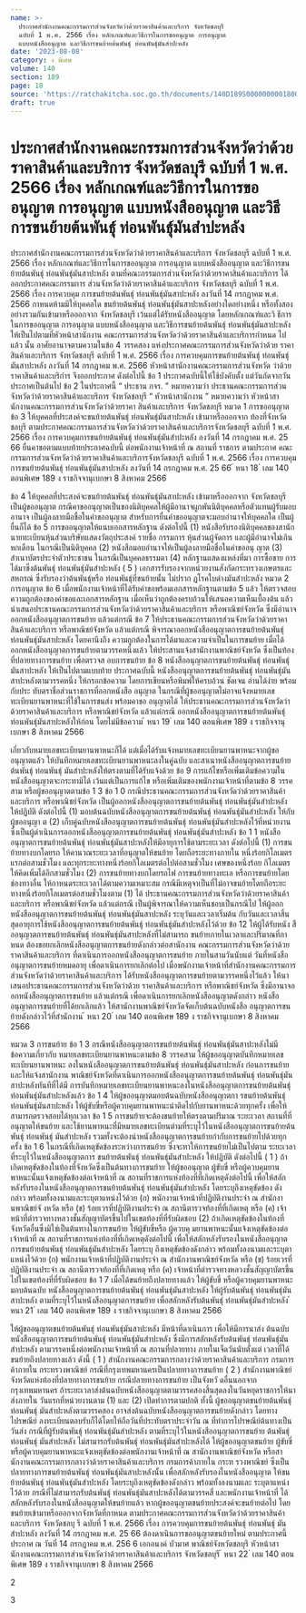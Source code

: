 ```yaml
---
name: >-
  ประกาศสำนักงานคณะกรรมการส่วนจังหวัดว่าด้วยราคาสินค้าและบริการ จังหวัดชลบุรี
  ฉบับที่ 1 พ.ศ. 2566 เรื่อง หลักเกณฑ์และวิธีการในการขออนุญาต การอนุญาต
  แบบหนังสืออนุญาต และวิธีการขนย้ายต้นพันธุ์ ท่อนพันธุ์มันสำปะหลัง
date: '2023-08-08'
category: ง พิเศษ
volume: 140
section: 189
page: 18
source: 'https://ratchakitcha.soc.go.th/documents/140D189S0000000001800.pdf'
draft: true
---
```


# ประกาศสำนักงานคณะกรรมการส่วนจังหวัดว่าด้วยราคาสินค้าและบริการ จังหวัดชลบุรี ฉบับที่ 1 พ.ศ. 2566 เรื่อง หลักเกณฑ์และวิธีการในการขออนุญาต การอนุญาต แบบหนังสืออนุญาต และวิธีการขนย้ายต้นพันธุ์ ท่อนพันธุ์มันสำปะหลัง

ประกาศสำนักงานคณะกรรมการส่วนจังหวัดว่าด้วยราคาสินค้าและบริการ จังหวัดชลบุรี ฉบับที่ 1 พ.ศ. 2566 เรื่อง หลักเกณฑ์และวิธีการในการขออนุญาต การอนุญาต แบบหนังสืออนุญาต และวิธีการขนย้ายต้นพันธุ์ ท่อนพันธุ์มันสาปะหลัง ตามที่คณะกรรมการส่วนจังหวัดว่าด้วยราคาสินค้าและบริการ ได้ออกประกาศคณะกรรมการ ส่วนจังหวัดว่าด้วยราคาสินค้าและบริการ จังหวัดชลบุรี ฉบับที่ 1 พ.ศ. 2566 เรื่อง การควบคุม การขนย้ายต้นพันธุ์ ท่อนพันธุ์มันสาปะหลัง ลงวันที่ 14 กรกฎาคม พ.ศ. 2566 กาหนดห้ามมิให้บุคคลใด ขนย้ายต้นพันธุ์ ท่อนพันธุ์มันสาปะหลังอย่างใดอย่างหนึ่ง หรือทั้งสองอย่างรวมกันเข้ามาหรือออกจาก จังหวัดชลบุรี เว้นแต่ได้รับหนังสืออนุญาต โดยหลักเกณฑ์และวิ ธีการในการขออนุญาต การอนุญาต แบบหนังสืออนุญาต และวิธีการขนย้ายต้นพันธุ์ ท่อนพันธุ์มันสาปะหลังให้เป็นไปตามที่หัวหน้าสานักงาน คณะกรรมการส่วนจังหวัดว่าด้วยราคาสินค้าและบริการกำหนด ไปแล้ว นั้น อาศัยอานาจตามความในข้อ 4 วรรคสอง แห่งประกาศคณะกรรมการส่วนจังหวัดว่าด้วย ราคาสินค้าและบริการ จังหวัดชลบุรี ฉบับที่ 1 พ.ศ. 2566 เรื่อง การควบคุมการขนย้ายต้นพันธุ์ ท่อนพันธุ์มันสาปะหลัง ลงวันที่ 14 กรกฎาคม พ.ศ. 2566 หัวหน้าสานักงานคณะกรรมการส่วนจังหวัด ว่าด้วยราคาสินค้าและบริกำร จึงออกประกาศ ดังต่อไปนี้ ข้อ 1 ประกาศฉบับนี้ให้ใช้บังคับตั้ง แต่วันถัดจากวันประกาศเป็นต้นไป ข้อ 2 ในประกาศนี้ “ ประธาน กจร. ” หมายความว่า ประธานคณะกรรมการส่วนจังหวัดว่าด้วยราคาสินค้าและบริการ จังหวัดชลบุรี “ หัวหน้าสานักงาน ” หมายความว่า หัวหน้าสานักงานคณะกรรมการส่วนจังหวัดว่าด้วยราคา สินค้าและบริการ จังหวัดชลบุรี หมวด 1 การขออนุญาต ข้อ 3 ให้บุคคลที่ประสงค์จะขนย้ายต้นพันธุ์ ท่อนพันธุ์มันสาปะหลัง เข้ามาหรือออกจาก ท้องที่จังหวัดชลบุรี ตามประกาศคณะกรรมการส่วนจังหวัดว่าด้วยราคาสินค้าและบริการจังหวัดชลบุรี ฉบับที่ 1 พ.ศ. 2566 เรื่อง การควบคุมการขนย้ายต้นพันธุ์ ท่อนพันธุ์มันสำปะหลัง ลงวันที่ 14 กรกฎาคม พ.ศ. 25 66 ยื่นคาขอตามแบบท้ายประกาศฉบับนี้ ต่อพนักงานเจ้าหน้าที่ ณ สถานที่ ราชการ ตามประกาศ คณะกรรมการส่วนจังหวัดว่าด้วยราคาสินค้าและบริการจังหวัดชลบุรี ฉบับที่ 1 พ.ศ. 2566 เรื่อง การควบคุมการขนย้ายต้นพันธุ์ ท่อนพันธุ์มันสาปะหลัง ลงวันที่ 14 กรกฎาคม พ.ศ. 25 66 ้ หนา 18 ่ เลม 140 ตอนพิเศษ 189 ง ราชกิจจานุเบกษา 8 สิงหาคม 2566

ข้อ 4 ให้บุคคลที่ประสงค์จะขนย้ายต้นพันธุ์ ท่อนพันธุ์มันสาปะหลัง เข้ามาหรือออกจาก จังหวัดชลบุรีเป็นผู้ขออนุญาต กรณีคาขออนุญาตเป็นของนิติบุคคลให้ผู้มีอานาจผูกพันนิติบุคคลหรือตัวแทนผู้รับมอบอานาจ เป็นผู้ลงลายมือชื่อในคำขออนุญาต สำหรับการยื่นคำขออนุญาตจะมอบอำนาจให้บุคคลใด เป็นผู้ยื่นก็ได้ ข้อ 5 การขออนุญาตให้แนบเอกสารหลักฐาน ดังต่อไปนี้ (1) หนังสือรับรองนิติบุคคลของสานักนายทะเบียนหุ้นส่วนบริษัทแสดงวัตถุประสงค์ รายชื่อ กรรมการ หุ้นส่วนผู้จัดการ และผู้มีอำนาจไม่เกินหกเดือน ในกรณีเป็นนิติบุคคล (2) หนังสือมอบอำนาจให้เป็นผู้ลงลายมือชื่อในคำขออนุ ญาต (3) สำเนาบัตรประจำตัวประชาชน ในกรณีเป็นบุคคลธรรมดา (4) หลักฐานแสดงแหล่งที่มา การซื้อขาย การได้มาซึ่งต้นพันธุ์ ท่อนพันธุ์มันสำปะหลัง ( 5 ) เอกสารรับรองจากหน่วยงานสังกัดกระทรวงเกษตรและสหกรณ์ ซึ่งรับรองว่าต้นพันธุ์หรือ ท่อนพันธุ์ที่ขนย้ายนั้น ไม่ปราก ฏโรคใบด่างมันสำปะหลัง หมวด 2 การอนุญาต ข้อ 6 เมื่อพนักงานเจ้าหน้าที่ได้รับคำขอพร้อมเอกสารหลักฐานตามข้อ 5 แล้ว ให้ตรวจสอบ ความถูกต้องของคำขอและเอกสารหลักฐาน เมื่อเห็นว่าถูกต้องครบถ้วนให้เสนอความเห็นเบื้องต้น แล้วนำเสนอประธานคณะกรรมการส่วนจังหวัดว่าด้วยราคาสินค้าและบริการ หรือพาณิชย์จังหวัด ซึ่งมีอำนาจออกหนังสืออนุญาตการขนย้าย แล้วแต่กรณี ข้อ 7 ให้ประธานคณะกรรมการส่วนจังหวัดว่าด้วยราคาสินค้าและบริการ หรือพาณิชย์จังหวัด แล้วแต่กรณี พิจารณาออกหนังสืออนุญาตการขนย้ายต้นพันธุ์ ท่อนพันธุ์มันสาปะหลัง โดยคานึงถึง ความถูกต้องในการได้มาและความจำเป็นในการขนย้าย เมื่อได้ออกหนังสืออนุญาตการขนย้ายตามวรรคหนึ่งแล้ว ให้ประสานแจ้งสานักงานพาณิชย์จังหวัด ซึ่งเป็นท้องที่ปลายทางการขนย้าย เพื่อตรวจส อบการขนย้าย ข้อ 8 หนังสืออนุญาตการขนย้ายต้นพันธุ์ ท่อนพันธุ์มันสาปะหลัง ให้เป็นไปตามแบบท้าย ประกาศฉบับนี้ หนังสืออนุญาตการขนย้ายต้นพันธุ์ ท่อนพันธุ์มันสาปะหลังตามวรรคหนึ่ง ให้กรอกข้อความ โดยการเขียนหรือพิมพ์ให้ครบถ้วน ชัดเจน อ่านได้ง่าย พร้อมกับประ ทับตราชื่อส่วนราชการที่ออกหนังสือ อนุญาต ในกรณีที่ผู้ขออนุญาตไม่อาจแจ้งหมายเลขทะเบียนยานพาหนะที่ใช้ในการขนส่ง พร้อมคาขอ อนุญาตได้ ให้ประธานคณะกรรมการส่วนจังหวัดว่าด้วยราคาสินค้าและบริการ หรือพาณิชย์จังหวัด แล้วแต่กรณี ออกหนังสืออนุญาตการขนย้ายต้นพันธุ์ ท่อนพันธุ์มันสาปะหลังให้ก่อน โดยไม่มีข้อความ ้ หนา 19 ่ เลม 140 ตอนพิเศษ 189 ง ราชกิจจานุเบกษา 8 สิงหาคม 2566

เกี่ยวกับหมายเลขทะเบียนยานพาหนะก็ได้ แต่เมื่อได้รับแจ้งหมายเลขทะเบียนยานพาหนะจากผู้ขออนุญาตแล้ว ให้บันทึกหมายเลขทะเบียนยานพาหนะลงในคู่ฉบับ และสาเนาหนังสืออนุญาตการขนย้ายต้นพันธุ์ ท่อนพันธุ์ มันสำปะหลังให้ตรงตามที่ได้รับแจ้งด้วย ข้อ 9 การแก้ไขหรือเพิ่มเติมข้อความในหนังสืออนุญาตจะกระทามิได้ เว้นแต่เป็นการแก้ไข หรือเพิ่มเติมของพนักงานเจ้าหน้าที่ตามข้อ 8 วรรคสาม หรือผู้ขออนุญาตตามข้อ 1 3 ข้อ 1 0 กรณีประธานคณะกรรมการส่วนจังหวัดว่าด้วยราคาสินค้าและบริการ หรือพาณิชย์จังหวัด เป็นผู้ออกหนังสืออนุญาตการขนย้ายต้นพันธุ์ ท่อนพันธุ์มันสำปะหลัง ให้ปฏิบัติ ดังต่อไปนี้ (1) มอบต้นฉบับหนังสืออนุญาตการขนย้ายต้นพันธุ์ ท่อนพันธุ์มันสำปะหลัง ให้กับผู้ขออนุญา ต (2) เก็บคู่ฉบับหนังสืออนุญาตการขนย้ายต้นพันธุ์ ท่อนพันธุ์มันสำปะหลังไว้ที่หน่วยงาน ซึ่งเป็นผู้ดำเนินการออกหนังสืออนุญาตการขนย้ายต้นพันธุ์ ท่อนพันธุ์มันสำปะหลัง ข้อ 1 1 หนังสืออนุญาตการขนย้ายต้นพันธุ์ ท่อนพันธุ์มันสาปะหลังให้มีอายุการใช้ตามระยะเวลา ดังต่อไปนี้ (1) การขนย้ายทางบกโดยรถ ให้คานวณระยะเวลาที่อนุญาตให้ขนย้าย โดยถือระยะทางภายใน หนึ่งร้อยกิโลเมตรแรกต่อสามชั่วโมง และทุกระยะทางหนึ่งร้อยกิโลเมตรต่อไปต่อสามชั่วโมง เศษของหนึ่งร้อย กิโลเมตรให้คิดเพิ่มได้อีกสามชั่วโมง (2) การขนย้ายทางบกโดยรถไฟ การขนย้ายทางทะเล หรือการขนย้ายโดยช่องทางอื่น ให้กาหนดระยะเวลาได้ตามความเหมาะสม กรณีมีเหตุจาเป็นที่ไม่อาจขนย้ายโดยถือระยะทางหนึ่งร้อยกิโลเมตรต่อสามชั่วโมงตาม (1) ได้ ประธานคณะกรรมการส่วนจังหวัดว่าด้วยราคาสินค้าและบริการ หรือพาณิชย์จังหวัด แล้วแต่กรณี เป็นผู้พิจารณาให้ความเห็นชอบเป็นกรณีไป ให้ผู้ออกหนังสืออนุญาตการขนย้ายต้นพันธุ์ ท่อนพันธุ์มันสาปะหลัง ระบุวันและเวลาเริ่มต้น กับวันและเวลาสิ้นสุดอายุการใช้หนังสืออนุญาตการขนย้ายต้นพันธุ์ ท่อนพันธุ์มันสำปะหลังไว้ด้วย ข้อ 12 ให้ผู้ได้รับหนัง สืออนุญาตการขนย้ายต้นพันธุ์ ท่อนพันธุ์มันสาปะหลังที่ไม่สามารถ ขนย้ายภายในเวลาและปริมาณที่กาหนด ต้องขอยกเลิกหนังสืออนุญาตการขนย้ายดังกล่าวต่อสานักงาน คณะกรรมการส่วนจังหวัดว่าด้วยราคาสินค้าและบริการ ที่ดาเนินการออกหนังสืออนุญาตการขนย้าย ภายในสามวันนับแต่ วันที่หนังสืออนุญาตการขนย้ายหมดอายุ เพื่อดาเนินการยกเลิกต่อไป เมื่อพนักงานเจ้าหน้าที่สำนักงานคณะกรรมการส่วนจังหวัดว่าด้วยราคาสินค้าและบริการ ได้รับหนังสืออนุญาตการขนย้ายตามวรรคหนึ่งไว้แล้ว ให้นาเสนอประธานคณะกรรมการส่วนจังหวัดว่าด้วย ราคาสินค้าและบริการ หรือพาณิชย์จังหวัด ซึ่งมีอานาจออกหนังสืออนุญาตการขนย้าย แล้วแต่กรณี เพื่อดาเนินการยกเลิกหนังสืออนุญาตดังกล่าว หนังสืออนุญาตการขนย้ายที่ได้ยกเลิกแล้ว ให้สานักงานพาณิชย์จังหวัดจัดเก็บต้นฉบับหนังสือ อนุญาตการขนย้ายดังกล่าวไว้ที่สำนักงาน ้ หนา 20 ่ เลม 140 ตอนพิเศษ 189 ง ราชกิจจานุเบกษา 8 สิงหาคม 2566

หมวด 3 การขนย้าย ข้อ 1 3 กรณีหนังสืออนุญาตการขนย้ายต้นพันธุ์ ท่อนพันธุ์มันสาปะหลังไม่มีข้อความเกี่ยวกับ หมายเลขทะเบียนยานพาหนะตามข้อ 8 วรรคสาม ให้ผู้ขออนุญาตบันทึกหมายเลขทะเบียนยานพาหนะ ลงในหนังสืออนุญาตการขนย้ายต้นพันธุ์ ท่อนพันธุ์มันสาปะหลัง ก่อนการขนย้าย และให้แจ้งสานักงาน พาณิชย์จังหวัดที่ดาเนินการออกหนังสืออนุญาตการขนย้ายต้นพันธุ์ ท่อนพันธุ์มันสาปะหลังทันทีที่ได้มี การบันทึกหมายเลขทะเบียนยานพาหนะลงในหนังสืออนุญาตการขนย้ายต้นพันธุ์ ท่อนพันธุ์มันสำปะหลังแล้ว ข้อ 1 4 ให้ผู้ขออนุญาตมอบต้นฉบับหนังสืออนุญาตกา รขนย้ายต้นพันธุ์ ท่อนพันธุ์มันสาปะหลัง ให้ผู้ขับขี่หรือผู้ควบคุมยานพาหนะนำติดไปกับยานพาหนะด้วยทุกครั้ง เพื่อให้สามารถตรวจสอบได้ทุกเวลา ข้อ 1 5 การขนย้ายจะต้องขนย้ายให้ตรงตามปริมาณ ระยะเวลา สถานที่ที่อนุญาตให้ขนย้าย และใช้ยานพาหนะที่มีหมายเลขทะเบียนตำมที่ระบุไว้ในหนังสืออนุญาตการขนย้ายต้นพันธุ์ ท่อนพันธุ์ มันสำปะหลัง รวมทั้งจะต้องนำหนังสืออนุญาตการขนย้ายกำกับการขนย้ายไปด้วยทุกครั้ง ข้อ 1 6 ในกรณีที่เกิดเหตุขัดข้องระหว่างการขนย้าย ซึ่งจะทาให้การขนย้ายไม่เป็นไปตาม ระยะเวลาที่ระบุไว้ในหนังสืออนุญาตการ ขนย้ายต้นพันธุ์ ท่อนพันธุ์มันสำปะหลัง ให้ปฏิบัติ ดังต่อไปนี้ ( 1 ) ถ้าเกิดเหตุขัดข้องในท้องที่จังหวัดซึ่งเป็นต้นทางการขนย้าย ให้ผู้ขออนุญาต ผู้ขับขี่ หรือผู้ควบคุมยานพาหนะนั้นแจ้งเหตุขัดข้องต่อเจ้าหน้าที่ ณ สถานที่ราชการแห่งท้องที่ที่เกิดเหตุดังต่อไปนี้ เพื่อให้สลักหลังรับรองในหนังสืออนุญาตการขนย้ายต้นพันธุ์ ท่อนพันธุ์มันสำปะหลัง โดยระบุถึงเหตุขัดข้อง ดังกล่าว พร้อมทั้งลงนามและระบุตาแหน่งไว้ด้วย (ก) พนักงานเจ้าหน้าที่ปฏิบัติงานประจำ ณ สำนักงานพาณิชย์จั งหวัด หรือ (ข) ร้อยเวรที่ปฏิบัติงานประจำ ณ สถานีตารวจท้องที่ที่เกิดเหตุ หรือ (ค) เจ้าหน้าที่ตำรวจทางหลวงชั้นสัญญาบัตรขึ้นไปในเขตท้องที่ที่รับผิดชอบ (2) ถ้าเกิดเหตุขัดข้องในท้องที่จังหวัดอื่นซึ่งมิใช่เป็นต้นทางในการขนย้าย ให้ผู้ขับขี่หรือ ผู้ควบคุ มยานพาหนะนั้นแจ้งเหตุขัดข้องต่อเจ้าหน้าที่ ณ สถานที่ราชการแห่งท้องที่ที่เกิดเหตุดังต่อไปนี้ เพื่อให้สลักหลังรับรองในหนังสืออนุญาตการขนย้ายต้นพันธุ์ ท่อนพันธุ์มันสำปะหลัง โดยระบุ ถึงเหตุขัดข้องดังกล่าว พร้อมทั้งลงนามและระบุตาแหน่งไว้ด้วย (ก) พนักงานเจ้าหน้าที่ปฏิบัติงานประจำ ณ สำนักงานพาณิชย์จังหวัด หรือ (ข) ร้อยเวรที่ปฏิบัติงานประจำ ณ สถานีตารวจท้องที่ที่เกิดเหตุ หรือ (ค) เจ้าหน้าที่ตำรวจทางหลวงชั้นสัญญาบัตรขึ้นไปในเขตท้องที่ที่รับผิดชอบ ข้อ 1 7 เมื่อได้ขนย้ายถึงปลายทางแล้ว ให้ผู้ขับขี่ หรือผู้ควบคุมยานพาหนะ มอบต้นฉบับ หนังสืออนุญาตการขนย้ายต้นพันธุ์ ท่อนพันธุ์มันสาปะหลัง ให้ผู้รับต้นพันธุ์ ท่อนพันธุ์มันสาปะหลัง ตามที่ระบุไว้ในหนังสืออนุญาตการขนย้าย เพื่อสลักหลังรับต้นพันธุ์ ท่อนพันธุ์มันสำปะหลัง ้ หนา 21 ่ เลม 140 ตอนพิเศษ 189 ง ราชกิจจานุเบกษา 8 สิงหาคม 2566

ให้ผู้ขออนุญาตขนย้ายต้นพันธุ์ ท่อนพันธุ์มันสาปะหลัง มีหน้าที่ดาเนินการ เพื่อให้มีการนาส่ง ต้นฉบับหนังสืออนุญาตการขนย้ายต้นพันธุ์ ท่อนพันธุ์มันสำปะหลัง ซึ่งมีการสลักหลังรับต้นพันธุ์ ท่อนพันธุ์มันสำปะหลัง ตามวรรคหนึ่งต่อพนักงานเจ้าหน้าที่ ณ สถานที่ปลายทาง ภายในเจ็ดวันนับตั้งแต่ เวลาที่ได้ขนย้ายถึงปลายทางแล้ว ดังนี้ ( 1 ) สำนักงานคณะกรรมการกลางว่าด้วยราคาสินค้าและบริการ กรมการค้าภายใน กระทรวงพาณิชย์ กรณีที่กรุงเทพมหานครเป็นปลายทางการขนย้าย ( 2 ) สำนักงานพาณิชย์จังหวัดแห่งท้องที่ปลายทางการขนย้าย กรณีปลายทางการขนย้าย เป็นจังหวั ดอื่นนอกจากกรุงเทพมหานคร ถ้าระยะเวลาส่งต้นฉบับหนังสืออนุญาตตามวรรคสองสิ้นสุดลงในวันหยุดราชการให้นาส่งภายใน วันแรกที่หน่วยงานตาม (1) และ (2) เปิดทำการตามปกติ ทั้งนี้ ผู้ขออนุญาตขนย้ายต้นพันธุ์ ท่อนพันธุ์ มันสำปะหลังตามวรรคสอง อาจส่งต้นฉบับหนังสืออนุญาตการขนย้ายดังกล่าว โดยทางไปรษณีย์ ลงทะเบียนตอบรับก็ได้โดยให้ถือวันที่ประทับตราประจำวัน ณ ที่ทำการไปรษณีย์ต้นทางเป็นวันส่ง กรณีที่ผู้รับต้นพันธุ์ ท่อนพันธุ์มันสำปะหลัง ตามที่ระบุไว้ในหนังสืออนุญาตการขนย้าย ต้นพันธุ์ ท่อนพันธุ์ มันสำปะหลัง ไม่สามารถรับต้นพันธุ์ ท่อนพันธุ์มันสำปะหลังได้ ให้ผู้ขออนุญาตขนย้าย ผู้ขับขี่หรือผู้ควบคุมยานพาหนะแจ้งเหตุขัดข้องต่อพนักงานเจ้าหน้าที่ ณ สานักงานพาณิชย์จังหวัด หรือสานักงานคณะกรรมการกลางว่าด้วยราคาสินค้าและบริการ กรมการค้าภายใน กระท รวงพาณิชย์ ซึ่งเป็นปลายทางการขนย้ายต้นพันธุ์ ท่อนพันธุ์มันสาปะหลังนั้น เพื่อสลักหลังรับรองในหนังสืออนุญาต ให้ขนย้ายต้นพันธุ์ ท่อนพันธุ์มันสำปะหลัง โดยระบุถึงเหตุขัดข้องดังกล่าว พร้อมทั้งลงนามและ ระบุตาแหน่ง ไว้ด้วย กรณีที่ไม่สามารถรับต้นพันธุ์ ท่อนพันธุ์มันสาปะหลังได้ตามวรรคสี่ และพนักงานเจ้าหน้าที่ ได้สลักหลังรับรองในหนังสืออนุญาตให้ขนย้ายแล้ว หากผู้ขออนุญาตขนย้ายประสงค์จะขนย้ายต่อไป โดยขนย้ายเข้ามาหรือออกจากจังหวัดที่กาหนด ตามประกาศคณะกรรมการส่วนจังหวัดว่าด้วยราคาสินค้า และบริการ จังหวัดชลบุ รี ฉบับที่ 1 พ.ศ. 2566 เรื่อง การควบคุมการขนย้ายต้นพันธุ์ ท่อนพันธุ์ มันสำปะหลัง ลงวันที่ 14 กรกฎาคม พ.ศ. 25 66 ต้องดาเนินการขออนุญาตขนย้ายใหม่ ตามประกาศนี้ ประกาศ ณ วันที่ 14 กรกฎาคม พ.ศ. 256 6 เอกอนงค์ บัวมาศ พาณิชย์จังหวัดชลบุรี หัวหน้าสานักงานคณะกรรมการส่วนจังหวัดว่าด้วยราคาสินค้าและบริการ จังหวัดชลบุรี ้ หนา 22 ่ เลม 140 ตอนพิเศษ 189 ง ราชกิจจานุเบกษา 8 สิงหาคม 2566



2

3
